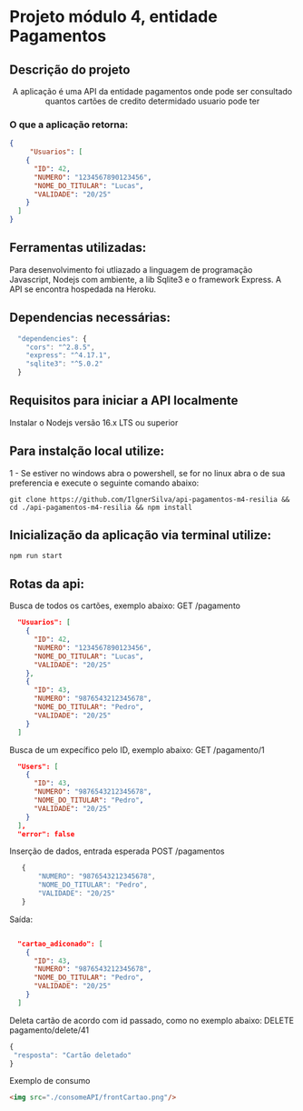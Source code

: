 # Projeto módulo 4, entidade Pagamentos

## Descrição do projeto
<p align='center'>A aplicação é uma API da entidade pagamentos onde pode ser consultado quantos cartões de credito determidado usuario pode ter</p>

### O que a aplicação retorna:

```json
{
     "Usuarios": [
    {
      "ID": 42,
      "NUMERO": "1234567890123456",
      "NOME_DO_TITULAR": "Lucas",
      "VALIDADE": "20/25"
    }
  ]
}
```
## Ferramentas utilizadas:
Para desenvolvimento foi utliazado a linguagem de programação Javascript, Nodejs com ambiente, a lib Sqlite3 e o framework Express.
A API se encontra hospedada na Heroku.

## Dependencias necessárias:
```js
  "dependencies": {
    "cors": "^2.8.5",
    "express": "^4.17.1",
    "sqlite3": "^5.0.2"
  }
```
## Requisitos para iniciar a API localmente
Instalar o Nodejs versão 16.x LTS ou superior
## Para instalção local utilize:
1 - Se estiver no windows abra o powershell, se for no linux abra o de sua preferencia e execute o seguinte comando abaixo:
```
git clone https://github.com/IlgnerSilva/api-pagamentos-m4-resilia && cd ./api-pagamentos-m4-resilia && npm install
```
## Inicialização da aplicação via terminal utilize:
```
npm run start
```

## Rotas da api:
Busca de todos os cartões, exemplo abaixo:
GET /pagamento
```json
  "Usuarios": [
    {
      "ID": 42,
      "NUMERO": "1234567890123456",
      "NOME_DO_TITULAR": "Lucas",
      "VALIDADE": "20/25"
    },
    {
      "ID": 43,
      "NUMERO": "9876543212345678",
      "NOME_DO_TITULAR": "Pedro",
      "VALIDADE": "20/25"
    }
  ]
```

Busca de um expecífico pelo ID, exemplo abaixo:
GET /pagamento/1
```json
  "Users": [
    {
      "ID": 43,
      "NUMERO": "9876543212345678",
      "NOME_DO_TITULAR": "Pedro",
      "VALIDADE": "20/25"
    }
  ],
  "error": false
```

Inserção de dados, entrada esperada
 POST /pagamentos
 ```js
	{
		"NUMERO": "9876543212345678",
		"NOME_DO_TITULAR": "Pedro",
		"VALIDADE": "20/25"
	}
 ```   
Saída:
```json

  "cartao_adiconado": [
    {
      "ID": 43,
      "NUMERO": "9876543212345678",
      "NOME_DO_TITULAR": "Pedro",
      "VALIDADE": "20/25"
    }
  ]
```
Deleta cartão de acordo com id passado, como no exemplo abaixo:
DELETE pagamento/delete/41
 ```js
{
  "resposta": "Cartão deletado"
}
 ```  
 Exemplo de consumo
 ```html
 <img src="./consomeAPI/frontCartao.png"/>
 ```
